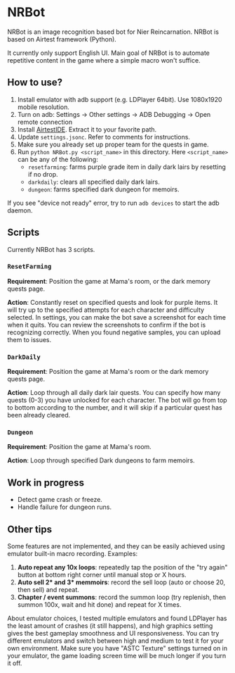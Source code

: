 # NRBot

NRBot is an image recognition based bot for Nier Reincarnation. NRBot is based on Airtest framework (Python).

It currently only support English UI. Main goal of NRBot is to automate repetitive content in the game where a simple macro won't suffice.

## How to use?

1. Install emulator with adb support (e.g. LDPlayer 64bit). Use 1080x1920 mobile resolution.
2. Turn on adb: Settings -> Other settings -> ADB Debugging -> Open remote connection
3. Install [AirtestIDE](https://airtest.netease.com/). Extract it to your favorite path.
4. Update `settings.jsonc`. Refer to comments for instructions.
5. Make sure you already set up proper team for the quests in game.
6. Run `python NRBot.py <script_name>` in this directory. Here `<script_name>` can be any of the following:
    - `resetfarming`: farms purple grade item in daily dark lairs by resetting if no drop.
    - `darkdaily`: clears all specified daily dark lairs.
    - `dungeon`: farms specified dark dungeon for memoirs.

If you see "device not ready" error, try to run `adb devices` to start the adb daemon.

## Scripts

Currently NRBot has 3 scripts.

### `ResetFarming`

**Requirement**: Position the game at Mama's room, or the dark memory quests page.

**Action**: Constantly reset on specified quests and look for purple items. It will try up to the specified attempts for each character and difficulty selected. In settings, you can make the bot save a screenshot for each time when it quits. You can review the screenshots to confirm if the bot is recognizing correctly. When you found negative samples, you can upload them to issues.

### `DarkDaily`

**Requirement**: Position the game at Mama's room or the dark memory quests page.

**Action**: Loop through all daily dark lair quests. You can specify how many quests (0-3) you have unlocked for each character. The bot will go from top to bottom according to the number, and it will skip if a particular quest has been already cleared.

### `Dungeon`

**Requirement**: Position the game at Mama's room.

**Action**: Loop through specified Dark dungeons to farm memoirs.

## Work in progress

- Detect game crash or freeze.
- Handle failure for dungeon runs.

## Other tips

Some features are not implemented, and they can be easily achieved using emulator built-in macro recording. Examples:
1. **Auto repeat any 10x loops**: repeatedly tap the position of the "try again" button at bottom right corner until manual stop or X hours.
2. **Auto sell 2\* and 3\* memmoirs**: record the sell loop (auto or choose 20, then sell) and repeat.
3. **Chapter / event summons**: record the summon loop (try replenish, then summon 100x, wait and hit done) and repeat for X times.

About emulator choices, I tested multiple emulators and found LDPlayer has the least amount of crashes (it still happens), and high graphics setting gives the best gameplay smoothness and UI responsiveness. You can try different emulators and switch between high and medium to test it for your own environment. Make sure you have "ASTC Texture" settings turned on in your emulator, the game loading screen time will be much longer if you turn it off.
